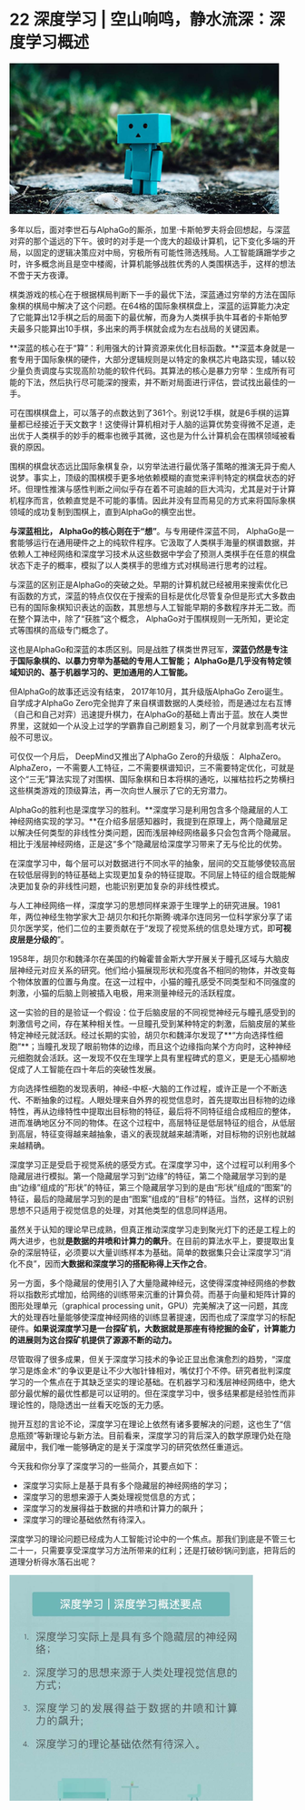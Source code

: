 # 22 深度学习 | 空山响鸣，静水流深：深度学习概述

<img src="image-20210815193636510.png" alt="image-20210815193636510" style="zoom:67%;" />

多年以后，面对李世石与AlphaGo的厮杀，加里·卡斯帕罗夫将会回想起，与深蓝对弈的那个遥远的下午。彼时的对手是一个庞大的超级计算机，记下变化多端的开局，以固定的逻辑决策应对中局，穷极所有可能性筛选残局。人工智能蹒跚学步之时，许多概念尚且是空中楼阁，计算机能够战胜优秀的人类围棋选手，这样的想法不啻于天方夜谭。

棋类游戏的核心在于根据棋局判断下一手的最优下法，深蓝通过穷举的方法在国际象棋的棋局中解决了这个问题。在64格的国际象棋棋盘上，深蓝的运算能力决定了它能算出12手棋之后的局面下的最优解，而身为人类棋手执牛耳者的卡斯帕罗夫最多只能算出10手棋，多出来的两手棋就会成为左右战局的关键因素。

**深蓝的核心在于“算”：利用强大的计算资源来优化目标函数。**深蓝本身就是一套专用于国际象棋的硬件，大部分逻辑规则是以特定的象棋芯片电路实现，辅以较少量负责调度与实现高阶功能的软件代码。其算法的核心是暴力穷举：生成所有可能的下法，然后执行尽可能深的搜索，并不断对局面进行评估，尝试找出最佳的一手。

可在围棋棋盘上，可以落子的点数达到了361个。别说12手棋，就是6手棋的运算量都已经接近于天文数字！这使得计算机相对于人脑的运算优势变得微不足道，走出优于人类棋手的妙手的概率也微乎其微，这也是为什么计算机会在围棋领域被看衰的原因。

围棋的棋盘状态远比国际象棋复杂，以穷举法进行最优落子策略的推演无异于痴人说梦。事实上，顶级的围棋模手更多地依赖模糊的直觉来评判特定的棋盘状态的好坏。但理性推演与感性判断之间似乎存在着不可逾越的巨大鸿沟，尤其是对于计算机程序而言，依赖直觉是不可能的事情。因此并没有显而易见的方式来将国际象棋领域的成功复制到围棋上，直到AlphaGo的横空出世。

**与深蓝相比， AlphaGo的核心则在于“想”**。与专用硬件深蓝不同， AlphaGo是一套能够运行在通用硬件之上的纯软件程序。它汲取了人类棋手海量的棋谱数据，并依赖人工神经网络和深度学习技术从这些数据中学会了预测人类棋手在任意的棋盘状态下走子的概率，模拟了以人类棋手的思维方式对棋局进行思考的过程。

与深蓝的区别正是AlphaGo的突破之处。早期的计算机就已经被用来搜索优化已有函数的方式，深蓝的特点仅仅在于搜索的目标是优化尽管复杂但是形式大多数由已有的国际象棋知识表达的函数，其思想与人工智能早期的多数程序并无二致。而在整个算法中，除了“获胜”这个概念， AlphaGo对于围棋规则一无所知，更论定式等围棋的高级专门概念了。

这也是AlphaGo和深蓝的本质区别。同是战胜了棋类世界冠军，**深蓝仍然是专注于国际象棋的、以暴力穷举为基础的专用人工智能； AlphaGo是几乎没有特定领域知识的、基于机器学习的、更加通用的人工智能。**

但AlphaGo的故事还远没有结束， 2017年10月，其升级版AlphaGo Zero诞生。自学成才AlphaGo Zero完全抛弃了来自棋谱数据的人类经验，而是通过左右互博（自己和自己对弈）迅速提升棋力，在AlphaGo的基础上青出于蓝。放在人类世界里，这就如一个从没上过学的学霸靠自己刷题复习，刷了一个月就拿到高考状元般不可思议。

可仅仅一个月后， DeepMind又推出了AlphaGo Zero的升级版： AlphaZero。AlphaZero，一不需要人工特征，二不需要棋谱知识，三不需要特定优化，可就是这个“三无”算法实现了对围棋、国际象棋和日本将棋的通吃，以摧枯拉朽之势横扫这些棋类游戏的顶级算法，再一次向世人展示了它的无穷潜力。

AlphaGo的胜利也是深度学习的胜利。**深度学习是利用包含多个隐藏层的人工神经网络实现的学习。**在介绍多层感知器时，我提到在原理上，两个隐藏层足以解决任何类型的非线性分类问题，因而浅层神经网络最多只会包含两个隐藏层。相比于浅层神经网络，正是这“多个”隐藏层给深度学习带来了无与伦比的优势。

在深度学习中，每个层可以对数据进行不同水平的抽象，层间的交互能够使较高层在较低层得到的特征基础上实现更加复杂的特征提取。不同层上特征的组合既能解决更加复杂的非线性问题，也能识别更加复杂的非线性模式。

与人工神经网络一样，深度学习的思想同样来源于生理学上的研究进展。1981年，两位神经生物学家大卫·胡贝尔和托尔斯腾·魂泽尔连同另一位科学家分享了诺贝尔医学奖，他们二位的主要贡献在于“发现了视觉系统的信息处理方式，即**可视皮层是分级的**”。

1958年，胡贝尔和魏泽尔在美国的约翰霍普金斯大学开展关于瞳孔区域与大脑皮层神经元对应关系的研究。他们给小猫展现形状和亮度各不相同的物体，并改变每个物体放置的位置与角度。在这一过程中，小猫的瞳孔感受不同类型和不同强度的刺激，小猫的后脑上则被插入电极，用来测量神经元的活跃程度。

这一实验的目的是验证一个假设：位于后脑皮层的不同视觉神经元与瞳孔感受到的刺激信号之间，存在某种相关性。一旦瞳孔受到某种特定的刺激，后脑皮层的某些特定神经元就活跃。经过长期的实验，胡贝尔和魏泽尔发现了**“方向选择性细胞”**；当瞳孔发现了眼前物体的边缘，而且这个边缘指向某个方向时，这种神经元细胞就会活跃。这一发现不仅在生理学上具有里程碑式的意义，更是无心插柳地促成了人工智能在四十年后的突破性发展。

方向选择性细胞的发现表明，神经-中枢-大脑的工作过程，或许正是一个不断迭代、不断抽象的过程。人眼处理来自外界的视觉信息时，首先提取出目标物的边缘特性，再从边缘特性中提取出目标物的特征，最后将不同特征组合成相应的整体，进而准确地区分不同的物体。在这个过程中，高层特征是低层特征的组合，从低层到高层，特征变得越来越抽象，语义的表现就越来越清晰，对目标物的识别也就越来越精确。

深度学习正是受启于视觉系统的感受方式。在深度学习中，这个过程可以利用多个隐藏层进行模拟。第一个隐藏层学习到“边缘”的特征，第二个隐藏层学习到的是由“边缘”组成的”形状”的特征，第三个隐藏层学习到的是由“形状”组成的“图案”的特征，最后的隐藏层学习到的是由“图案”组成的“目标”的特征。当然，这样的识别思想不只适用于视觉信息的处理，对其他类型的信息同样适用。

虽然关于认知的理论早已成熟，但真正推动深度学习走到聚光灯下的还是工程上的两大进步，也就**是数据的井喷和计算力的飙升**。在目前的算法水平上，要提取出复杂的深层特征，必须要以大量训练样本为基础。简单的数据集只会让深度学习“消化不良”，因而**大数据和深度学习的搭配称得上天作之合**。

另一方面，多个隐藏层的使用引入了大量隐藏神经元，这使得深度神经网络的参数将以指数形式增加，给网络的训练带来沉重的计算负荷。而基于向量和矩阵计算的图形处理单元（graphical processing unit，GPU）完美解决了这一问题，其庞大的处理吞吐量能够使深度神经网络的训练显著提速，因而也成了深度学习的标配硬件。**如果说深度学习是一台探矿机，大数据就是那座有待挖掘的金矿，计算能力的进展则为这台探矿机提供了源源不断的动力。**

尽管取得了很多成果，但关于深度学习技术的争论正显出愈演愈烈的趋势，“深度学习是炼金术”的争议更是让不少大咖针锋相对，嘴仗打个不停。研究者批判深度学习的一个焦点在于其缺乏坚实的理论基础。在机器学习和浅层神经网络中，绝大部分最优解的最优性都是可以证明的。但在深度学习中，很多结果都是经验性而非理论性的，隐隐透出一丝看天吃饭的无力感。

抛开互怼的言论不论，深度学习在理论上依然有诸多要解决的问题，这也生了“信息瓶颈“等新理论与新方法。目前看来，深度学习的背后深入的数学原理仍处在隐藏层中，我们唯一能够确定的是关于深度学习的研究依然任重道远。

今天我和你分享了深度学习的一些简介，其要点如下：

- 深度学习实际上是基于具有多个隐藏层的神经网络的学习；
- 深度学习的思想来源于人类处理视觉信息的方式；
- 深度学习的发展得益于数据的井喷和计算力的飙升；
- 深度学习的理论基础依然有待深入。

深度学习的理论问题已经成为人工智能讨论中的一个焦点。那我们到底是不管三七二十一，只需要享受深度学习方法所带来的红利；还是打破砂锅问到底，把背后的道理分析得水落石出呢？

<img src="image-20210815213040160.png" alt="image-20210815213040160" style="zoom:67%;" />


